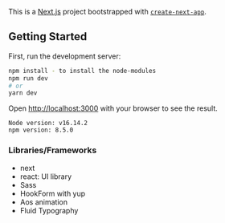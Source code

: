 This is a [Next.js](https://nextjs.org/) project bootstrapped with [`create-next-app`](https://github.com/vercel/next.js/tree/canary/packages/create-next-app).

## Getting Started

First, run the development server:

```bash
npm install - to install the node-modules
npm run dev
# or
yarn dev
```

Open [http://localhost:3000](http://localhost:3000) with your browser to see the result.


```
Node version: v16.14.2
npm version: 8.5.0
```

### Libraries/Frameworks
- next
- react: UI library
- Sass
- HookForm with yup
- Aos animation
- Fluid Typography



